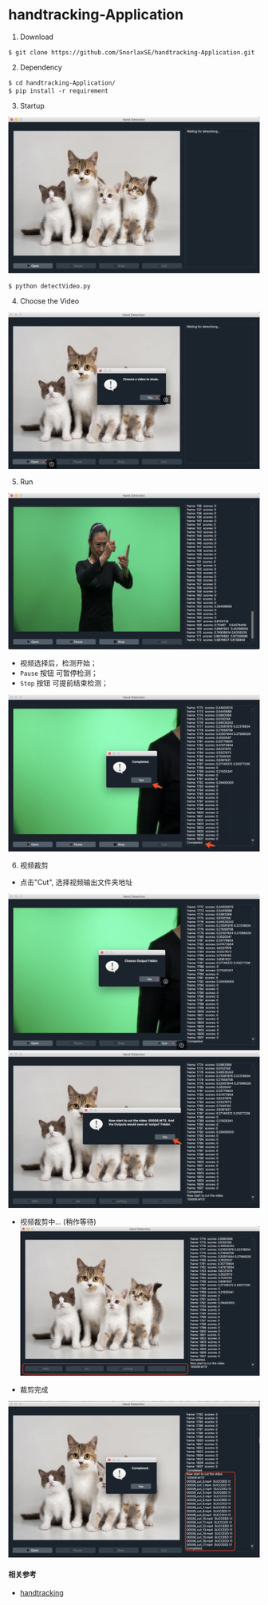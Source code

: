 # handtracking-Application

1. Download

```shell
$ git clone https://github.com/SnorlaxSE/handtracking-Application.git
```

2. Dependency
```shell
$ cd handtracking-Application/
$ pip install -r requirement
```

3. Startup

![](./src/README/Interface.png)
```shell
$ python detectVideo.py
```

4. Choose the Video

![](./src/README/VideoChosen.png)

5. Run

![](./src/README/run.png)

* 视频选择后，检测开始；
* `Pause` 按钮 可暂停检测；
* `Stop` 按钮 可提前结束检测；

![视频播放完毕](./src/README/play-Completed.png)

6. 视频裁剪

* 点击"Cut", 选择视频输出文件夹地址

![](./src/README/cut.png)
![](./src/README/cut-1.png)

* 视频裁剪中... (稍作等待)
![](./src/README/wait-for-cut.png)

* 裁剪完成

![](./src/README/cut-Completed.png)


#### 相关参考

* [handtracking](https://github.com/victordibia/handtracking)